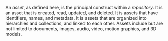 An _asset_, as defined here, is the principal construct within a _repository_. It is an asset that is created, read, updated, and deleted. It is assets that have identifiers, names, and metadata. It is assets that are organized into hierarchies and collections, and linked to each other. Assets include but are not limited to documents, images, audio, video, motion graphics, and 3D models.
